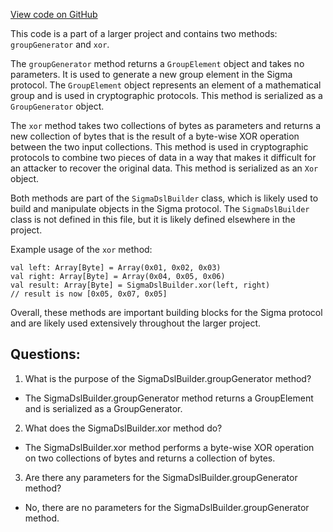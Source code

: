 [View code on GitHub](sigmastate-interpreterhttps://github.com/ScorexFoundation/sigmastate-interpreter/docs/spec/generated/SigmaDslBuilder_methods.tex)

This code is a part of a larger project and contains two methods: `groupGenerator` and `xor`. 

The `groupGenerator` method returns a `GroupElement` object and takes no parameters. It is used to generate a new group element in the Sigma protocol. The `GroupElement` object represents an element of a mathematical group and is used in cryptographic protocols. This method is serialized as a `GroupGenerator` object.

The `xor` method takes two collections of bytes as parameters and returns a new collection of bytes that is the result of a byte-wise XOR operation between the two input collections. This method is used in cryptographic protocols to combine two pieces of data in a way that makes it difficult for an attacker to recover the original data. This method is serialized as an `Xor` object.

Both methods are part of the `SigmaDslBuilder` class, which is likely used to build and manipulate objects in the Sigma protocol. The `SigmaDslBuilder` class is not defined in this file, but it is likely defined elsewhere in the project. 

Example usage of the `xor` method:

```
val left: Array[Byte] = Array(0x01, 0x02, 0x03)
val right: Array[Byte] = Array(0x04, 0x05, 0x06)
val result: Array[Byte] = SigmaDslBuilder.xor(left, right)
// result is now [0x05, 0x07, 0x05]
```

Overall, these methods are important building blocks for the Sigma protocol and are likely used extensively throughout the larger project.
## Questions: 
 1. What is the purpose of the SigmaDslBuilder.groupGenerator method?
- The SigmaDslBuilder.groupGenerator method returns a GroupElement and is serialized as a GroupGenerator.

2. What does the SigmaDslBuilder.xor method do?
- The SigmaDslBuilder.xor method performs a byte-wise XOR operation on two collections of bytes and returns a collection of bytes.

3. Are there any parameters for the SigmaDslBuilder.groupGenerator method?
- No, there are no parameters for the SigmaDslBuilder.groupGenerator method.